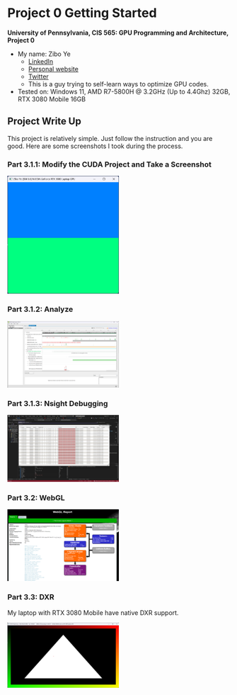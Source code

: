 Project 0 Getting Started
====================

**University of Pennsylvania, CIS 565: GPU Programming and Architecture, Project 0**


* My name: Zibo Ye
  * [LinkedIn](https://www.linkedin.com/in/zibo-ye/)
  * [Personal website](https://www.etc.cmu.edu/blog/author/ziboy/)
  * [Twitter](https://twitter.com/zibo_ye)
  * This is a guy trying to self-learn ways to optimize GPU codes.
* Tested on: Windows 11, AMD R7-5800H @ 3.2GHz (Up to 4.4Ghz) 32GB, RTX 3080 Mobile 16GB

## Project Write Up

This project is relatively simple. Just follow the instruction and you are good. Here are some screenshots I took during the process.
### Part 3.1.1: Modify the CUDA Project and Take a Screenshot

<img src="images/3.1.1%20CUDA-Gettting-Started.png" width=50% height=50%>

<!-- ![Part 3.1.1](images/3.1.1%20CUDA-Gettting-Started.png)  -->

### Part 3.1.2: Analyze
<img src="images/3.1.2%20NSight%20System.png" width=50% height=50%>

### Part 3.1.3: Nsight Debugging
<img src="images/3.1.3%20NSight%20Debugging%20in%20Visual%20Studio.png" width=50% height=50%>

### Part 3.2: WebGL
<img src="images/3.2%20WebGL%20report.png" width=50% height=50%>

### Part 3.3: DXR

My laptop with RTX 3080 Mobile have native DXR support.

<img src="images/3.3%20DXR.png" width=50% height=50%>
